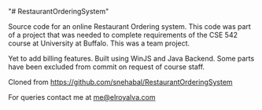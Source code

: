 "# RestaurantOrderingSystem" 

Source code for an online Restaurant Ordering system.
This code was part of a project that was needed to complete requirements of the CSE 542 course at University at Buffalo.
This was a team project.

Yet to add billing features. Built using WinJS and Java Backend.
Some parts have been excluded from commit on request of course staff.

Cloned from https://github.com/snehabal/RestaurantOrderingSystem

For queries contact me at me@elroyalva.com